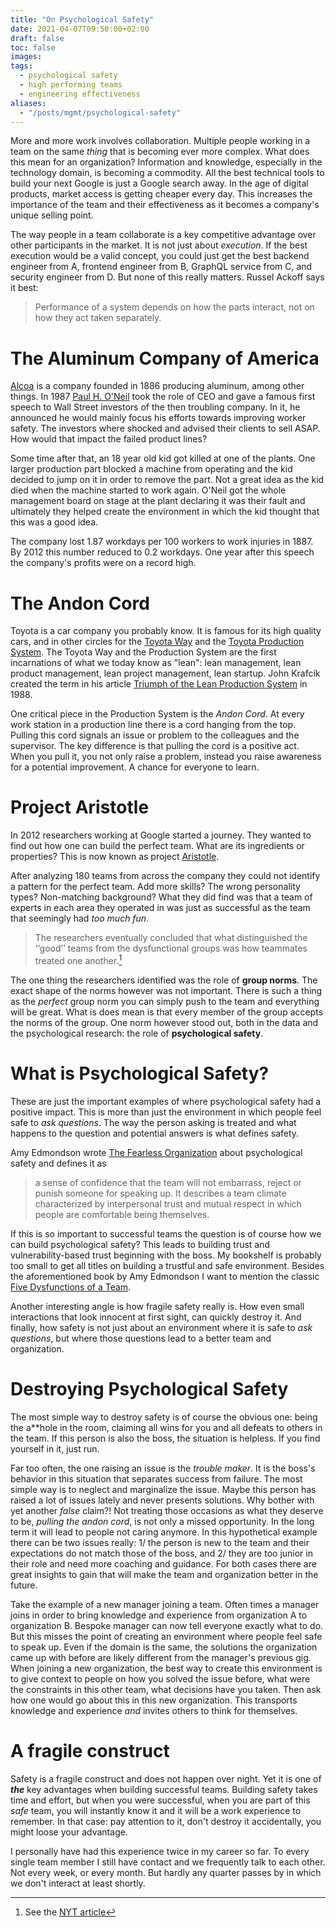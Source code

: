 ```yaml
---
title: "On Psychological Safety"
date: 2021-04-07T09:50:00+02:00
draft: false
toc: false
images:
tags: 
  - psychological safety
  - high performing teams
  - engineering effectiveness
aliases:
  - "/posts/mgmt/psychological-safety"
---
```


More and more work involves collaboration. Multiple people working in a team on
the same *thing* that is becoming ever more complex. What does this mean for an
organization? Information and knowledge, especially in the technology domain, is
becoming a commodity. All the best technical tools to build your next Google is
just a Google search away. In the age of digital products, market access is
getting cheaper every day. This increases the importance of the team and their
effectiveness as it becomes a company's unique selling point.

The way people in a team collaborate is a key competitive advantage over other
participants in the market. It is not just about *execution*. If the best
execution would be a valid concept, you could just get the best backend engineer
from A, frontend engineer from B, GraphQL service from C, and security engineer
from D. But none of this really matters. Russel Ackoff says it best:

> Performance of a system depends on how the parts interact, not on how they act
> taken separately.

# The Aluminum Company of America

[Alcoa][7] is a company founded in 1886 producing aluminum, among other things. In
1987 [Paul H. O'Neil][0] took the role of CEO and gave a famous first speech to
Wall Street investors of the then troubling company. In it, he announced he would
mainly focus his efforts towards improving worker safety. The investors where
shocked and advised their clients to sell ASAP. How would that impact the failed
product lines?

Some time after that, an 18 year old kid got killed at one of the plants. One
larger production part blocked a machine from operating and the kid decided to
jump on it in order to remove the part. Not a great idea as the kid died when
the machine started to work again. O'Neil got the whole management board on
stage at the plant declaring it was their fault and ultimately they helped
create the environment in which the kid thought that this was a good idea.

The company lost 1.87 workdays per 100 workers to work injuries in 1887. By 2012
this number reduced to 0.2 workdays. One year after this speech the company's
profits were on a record high.

# The Andon Cord

Toyota is a car company you probably know. It is famous for its high quality
cars, and in other circles for the [Toyota Way][2] and the [Toyota Production
System][3]. The Toyota Way and the Production System are the first incarnations
of what we today know as "lean": lean management, lean product management, lean
project management, lean startup. John Krafcik created the term in his article
[Triumph of the Lean Production System][4] in 1988.

One critical piece in the Production System is the *Andon Cord*. At every work
station in a production line there is a cord hanging from the top. Pulling this
cord signals an issue or problem to the colleagues and the supervisor. The key
difference is that pulling the cord is a positive act. When you pull it, you not
only raise a problem, instead you raise awareness for a potential improvement.
A chance for everyone to learn.

# Project Aristotle

In 2012 researchers working at Google started a journey. They wanted to find out
how one can build the perfect team. What are its ingredients or properties? This
is now known as project [Aristotle][1].

After analyzing 180 teams from across the company they could not identify a
pattern for the perfect team. Add more skills? The wrong personality types?
Non-matching background? What they did find was that a team of experts in each
area they operated in was just as successful as the team that seemingly had *too
much fun*.

> The researchers eventually concluded that what distinguished the ‘‘good’’
> teams from the dysfunctional groups was how teammates treated one another.[^1]
 
The one thing the researchers identified was the role of **group norms**. The
exact shape of the norms however was not important. There is such a thing as the
*perfect* group norm you can simply push to the team and everything will be
great. What is does mean is that every member of the group accepts the norms of
the group. One norm however stood out, both in the data and the psychological
research: the role of **psychological safety**.

# What is Psychological Safety?

These are just the important examples of where psychological safety had a
positive impact. This is more than just the environment in which people feel
safe to *ask questions*. The way the person asking is treated and what happens
to the question and potential answers is what defines safety.

Amy Edmondson wrote [The Fearless Organization][6] about psychological safety
and defines it as

> a sense of confidence that the team will not embarrass, reject or punish
> someone for speaking up. It describes a team climate characterized by
> interpersonal trust and mutual respect in which people are comfortable being
> themselves.

If this is so important to successful teams the question is of course how we can
build psychological safety? This leads to building trust and vulnerability-based
trust beginning with the boss. My bookshelf is probably too small to get all
titles on building a trustful and safe environment. Besides the aforementioned
book by Amy Edmondson I want to mention the classic [Five Dysfunctions of a
Team][5].

Another interesting angle is how fragile safety really is. How even small
interactions that look innocent at first sight, can quickly destroy it. And
finally, how safety is not just about an environment where it is safe to *ask
questions*, but where those questions lead to a better team and organization.

# Destroying Psychological Safety

The most simple way to destroy safety is of course the obvious one: being the
a**hole in the room, claiming all wins for you and all defeats to others in the
team. If this person is also the boss, the situation is helpless. If you find
yourself in it, just run.

Far too often, the one raising an issue is the *trouble maker*. It is the boss's
behavior in this situation that separates success from failure. The most simple
way is to neglect and marginalize the issue. Maybe this person has raised a lot
of issues lately and never presents solutions. Why bother with yet another
*false* claim?! Not treating those occasions as what they deserve to be,
*pulling the andon cord*, is not only a missed opportunity. In the long term it
will lead to people not caring anymore. In this hypothetical example there can
be two issues really: 1/ the person is new to the team and their expectations do
not match those of the boss, and 2/ they are too junior in their role and need
more coaching and guidance. For both cases there are great insights to gain that
will make the team and organization better in the future.

Take the example of a new manager joining a team. Often times a manager joins in
order to bring knowledge and experience from organization A to organization B.
Bespoke manager can now tell everyone exactly what to do. But this misses the
point of creating an environment where people feel safe to speak up. Even if the
domain is the same, the solutions the organization came up with before are
likely different from the manager's previous gig. When joining a new
organization, the best way to create this environment is to give context to
people on how you solved the issue before, what were the constraints in this
other team, what decisions have you taken. Then ask how one would go about this
in this new organization. This transports knowledge and experience *and* invites
others to think for themselves.

# A fragile construct

Safety is a fragile construct and does not happen over night. Yet it is one of
***the*** key advantages when building successful teams. Building safety takes
time and effort, but when you were successful, when you are part of this *safe*
team, you will instantly know it and it will be a work experience to remember.
In that case: pay attention to it, don't destroy it accidentally, you might loose
your advantage.

I personally have had this experience twice in my career so far. To every single
team member I still have contact and we frequently talk to each other. Not every
week, or every month. But hardly any quarter passes by in which we don't
interact at least shortly.

[0]: https://en.wikipedia.org/wiki/Paul_H._O%27Neill
[1]: https://www.nytimes.com/2016/02/28/magazine/what-google-learned-from-its-quest-to-build-the-perfect-team.html
[2]: https://en.wikipedia.org/wiki/The_Toyota_Way
[3]: https://en.wikipedia.org/wiki/Toyota_Production_System
[4]: https://www.lean.org/downloads/MITSloan.pdf
[5]: https://www.goodreads.com/book/show/21343.The_Five_Dysfunctions_of_a_Team
[6]: https://www.goodreads.com/book/show/40275161-the-fearless-organization
[7]: https://de.wikipedia.org/wiki/Alcoa

[^1]: See the [NYT article][1] 
